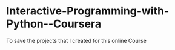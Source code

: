 Interactive-Programming-with-Python--Coursera
=============================================

To save the projects that I created for this online Course
